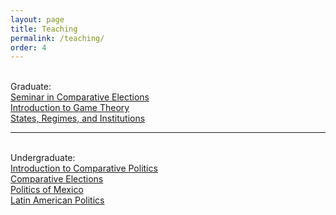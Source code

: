 ```yaml
---
layout: page
title: Teaching
permalink: /teaching/
order: 4
---
```

<br>
Graduate:
<br>
<a href="/Syllabi/SyllabusSCE_spring2021.pdf">Seminar in Comparative Elections</a>
<br>	
<a href="/Syllabi/SyllabusGT2019.pdf">Introduction to Game Theory</a>
<br>	
<a href="/Syllabi/Syllabus_C3JMI.pdf">States, Regimes, and Institutions</a>
<br>	
<hr>
<br>
Undergraduate:
<br>
<a href="/Syllabi/SyllabusIntroCPfall2020.pdf">Introduction to Comparative Politics</a>
<br>	
<a href="/Syllabi/UGelectionsFall2019.pdf">Comparative Elections</a>
<br>	
<a href="/Syllabi/MexPolFall2020.pdf">Politics of Mexico</a>
<br>	
<a href="/Syllabi/SyllabusLApolitics2014Modified.pdf">Latin American Politics</a> 
<br>	
